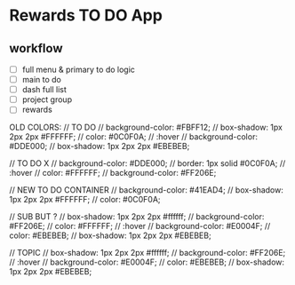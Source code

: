 # Rewards TO DO App

## workflow

- [ ] full menu & primary to do logic
- [ ] main to do
- [ ] dash full list
- [ ] project group
- [ ] rewards

OLD COLORS:
// TO DO
// background-color: #FBFF12;
// box-shadow: 1px 2px 2px #FFFFFF;
// color: #0C0F0A;
// :hover
// background-color: #DDE000;
// box-shadow: 1px 2px 2px #EBEBEB;

// TO DO X
// background-color: #DDE000;
// border: 1px solid #0C0F0A;
// :hover
// color: #FFFFFF;
// background-color: #FF206E;

// NEW TO DO CONTAINER
// background-color: #41EAD4;
// box-shadow: 1px 2px 2px #FFFFFF;
// color: #0C0F0A;

// SUB BUT ?
// box-shadow: 1px 2px 2px #ffffff;
// background-color: #FF206E;
// color: #FFFFFF;
// :hover
// background-color: #E0004F;
// color: #EBEBEB;
// box-shadow: 1px 2px 2px #EBEBEB;

// TOPIC
// box-shadow: 1px 2px 2px #ffffff;
// background-color: #FF206E;
// :hover
// background-color: #E0004F;
// color: #EBEBEB;
// box-shadow: 1px 2px 2px #EBEBEB;
